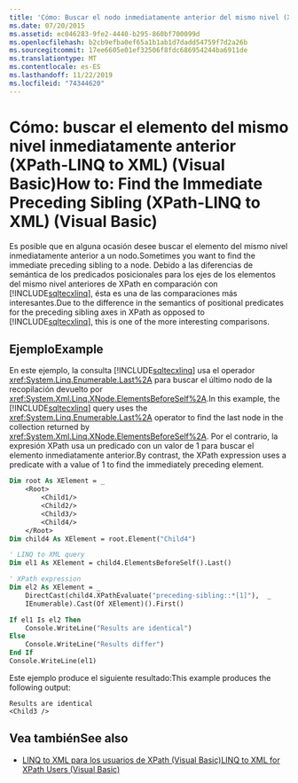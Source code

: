 ```yaml
---
title: 'Cómo: Buscar el nodo inmediatamente anterior del mismo nivel (XPath-LINQ to XML)'
ms.date: 07/20/2015
ms.assetid: ec046283-9fe2-4440-b295-860bf700099d
ms.openlocfilehash: b2cb9efba0ef65a1b1ab1d7dadd54759f7d2a26b
ms.sourcegitcommit: 17ee6605e01ef32506f8fdc686954244ba6911de
ms.translationtype: MT
ms.contentlocale: es-ES
ms.lasthandoff: 11/22/2019
ms.locfileid: "74344620"
---
```

# <a name="how-to-find-the-immediate-preceding-sibling-xpath-linq-to-xml-visual-basic"></a><span data-ttu-id="c8adc-102">Cómo: buscar el elemento del mismo nivel inmediatamente anterior (XPath-LINQ to XML) (Visual Basic)</span><span class="sxs-lookup"><span data-stu-id="c8adc-102">How to: Find the Immediate Preceding Sibling (XPath-LINQ to XML) (Visual Basic)</span></span>

<span data-ttu-id="c8adc-103">Es posible que en alguna ocasión desee buscar el elemento del mismo nivel inmediatamente anterior a un nodo.</span><span class="sxs-lookup"><span data-stu-id="c8adc-103">Sometimes you want to find the immediate preceding sibling to a node.</span></span> <span data-ttu-id="c8adc-104">Debido a las diferencias de semántica de los predicados posicionales para los ejes de los elementos del mismo nivel anteriores de XPath en comparación con [!INCLUDE[sqltecxlinq](~/includes/sqltecxlinq-md.md)], ésta es una de las comparaciones más interesantes.</span><span class="sxs-lookup"><span data-stu-id="c8adc-104">Due to the difference in the semantics of positional predicates for the preceding sibling axes in XPath as opposed to [!INCLUDE[sqltecxlinq](~/includes/sqltecxlinq-md.md)], this is one of the more interesting comparisons.</span></span>

## <a name="example"></a><span data-ttu-id="c8adc-105">Ejemplo</span><span class="sxs-lookup"><span data-stu-id="c8adc-105">Example</span></span>

<span data-ttu-id="c8adc-106">En este ejemplo, la consulta [!INCLUDE[sqltecxlinq](~/includes/sqltecxlinq-md.md)] usa el operador <xref:System.Linq.Enumerable.Last%2A> para buscar el último nodo de la recopilación devuelto por <xref:System.Xml.Linq.XNode.ElementsBeforeSelf%2A>.</span><span class="sxs-lookup"><span data-stu-id="c8adc-106">In this example, the [!INCLUDE[sqltecxlinq](~/includes/sqltecxlinq-md.md)] query uses the <xref:System.Linq.Enumerable.Last%2A> operator to find the last node in the collection returned by <xref:System.Xml.Linq.XNode.ElementsBeforeSelf%2A>.</span></span> <span data-ttu-id="c8adc-107">Por el contrario, la expresión XPath usa un predicado con un valor de 1 para buscar el elemento inmediatamente anterior.</span><span class="sxs-lookup"><span data-stu-id="c8adc-107">By contrast, the XPath expression uses a predicate with a value of 1 to find the immediately preceding element.</span></span>

```vb
Dim root As XElement = _
    <Root>
        <Child1/>
        <Child2/>
        <Child3/>
        <Child4/>
    </Root>
Dim child4 As XElement = root.Element("Child4")

' LINQ to XML query
Dim el1 As XElement = child4.ElementsBeforeSelf().Last()

' XPath expression
Dim el2 As XElement = _
    DirectCast(child4.XPathEvaluate("preceding-sibling::*[1]"),  _
    IEnumerable).Cast(Of XElement)().First()

If el1 Is el2 Then
    Console.WriteLine("Results are identical")
Else
    Console.WriteLine("Results differ")
End If
Console.WriteLine(el1)
```

<span data-ttu-id="c8adc-108">Este ejemplo produce el siguiente resultado:</span><span class="sxs-lookup"><span data-stu-id="c8adc-108">This example produces the following output:</span></span>

```console
Results are identical
<Child3 />
```

## <a name="see-also"></a><span data-ttu-id="c8adc-109">Vea también</span><span class="sxs-lookup"><span data-stu-id="c8adc-109">See also</span></span>

- [<span data-ttu-id="c8adc-110">LINQ to XML para los usuarios de XPath (Visual Basic)</span><span class="sxs-lookup"><span data-stu-id="c8adc-110">LINQ to XML for XPath Users (Visual Basic)</span></span>](../../../../visual-basic/programming-guide/concepts/linq/linq-to-xml-for-xpath-users.md)
